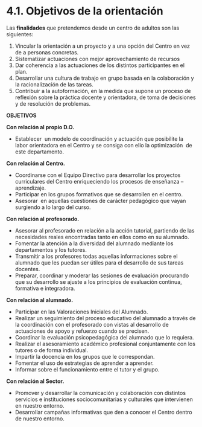 
# 4.1. Objetivos de la orientación

Las **finalidades** que pretendemos desde un centro de adultos son las siguientes:

1. Vincular la orientación a un proyecto y a una opción del Centro en vez de a personas concretas.
1. Sistematizar actuaciones con mejor aprovechamiento de recursos
1. Dar coherencia a las actuaciones de los distintos participantes en el plan.
1. Desarrollar una cultura de trabajo en grupo basada en la colaboración y la racionalización de las tareas.
1. Contribuir a la autoformación, en la medida que supone un proceso de reflexión sobre la práctica docente y orientadora, de toma de decisiones y de resolución de problemas.

**OBJETIVOS**

**Con relación al propio D.O.**

- Establecer  un modelo de coordinación y actuación que posibilite la labor orientadora en el Centro y se consiga con ello la optimización  de este departamento.

**Con relación al Centro.**

- Coordinarse con el Equipo Directivo para desarrollar los proyectos curriculares del Centro enriqueciendo los procesos de enseñanza – aprendizaje.
- Participar en los grupos formativos que se desarrollen en el centro.
- Asesorar  en aquellas cuestiones de carácter pedagógico que vayan surgiendo a lo largo del curso.

**Con relación al profesorado.**

- Asesorar al profesorado en relación a la acción tutorial, partiendo de las necesidades reales encontradas tanto en ellos como en su alumnado.
- Fomentar la atención a la diversidad del alumnado mediante los departamentos y los tutores.
- Transmitir a los profesores todas aquellas informaciones sobre el alumnado que les puedan ser útiles para el desarrollo de sus tareas docentes.
- Preparar, coordinar y moderar las sesiones de evaluación procurando que su desarrollo se ajuste a los principios de evaluación continua, formativa e integradora.

**Con relación al alumnado.**

- Participar en las Valoraciones Iniciales del Alumnado.
- Realizar un seguimiento del proceso educativo del alumnado a través de la coordinación con el profesorado con vistas al desarrollo de actuaciones de apoyo y refuerzo cuando se precisen.
- Coordinar la evaluación psicopedagógica del alumnado que lo requiera.
- Realizar el asesoramiento académico profesional conjuntamente con los tutores o de forma individual.
- Impartir la docencia en los grupos que le correspondan.
- Fomentar el uso de estrategias de aprender a aprender.
- Informar sobre el funcionamiento entre el tutor y el grupo.

**Con relación al Sector.**

- Promover y desarrollar la comunicación y colaboración con distintos servicios e instituciones sociocomunitarias y culturales que intervienen en nuestro entorno.
- Desarrollar campañas informativas que den a conocer el Centro dentro de nuestro entorno.
